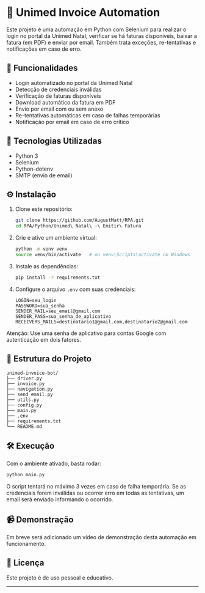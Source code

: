 # 🤖 Unimed Invoice Automation

Este projeto é uma automação em Python com Selenium para realizar o login no portal da Unimed Natal, verificar se há faturas disponíveis, baixar a fatura (em PDF) e enviar por email. Também trata exceções, re-tentativas e notificações em caso de erro.

## 📌 Funcionalidades

- Login automatizado no portal da Unimed Natal
- Detecção de credenciais inválidas
- Verificação de faturas disponíveis
- Download automático da fatura em PDF
- Envio por email com ou sem anexo
- Re-tentativas automáticas em caso de falhas temporárias
- Notificação por email em caso de erro crítico

## 🚀 Tecnologias Utilizadas

- Python 3
- Selenium
- Python-dotenv
- SMTP (envio de email)

## ⚙️ Instalação

1. Clone este repositório:
   ```bash
   git clone https://github.com/AugustMatt/RPA.git
   cd RPA/Python/Unimed\ Natal\ -\ Emitir\ Fatura
   ```

2. Crie e ative um ambiente virtual:
   ```bash
   python -m venv venv
   source venv/bin/activate   # ou venv\Scripts\activate no Windows
   ```

3. Instale as dependências:
   ```bash
   pip install -r requirements.txt
   ```

4. Configure o arquivo `.env` com suas credenciais:
   ```env
   LOGIN=seu_login
   PASSWORD=sua_senha
   SENDER_MAIL=seu_email@gmail.com
   SENDER_PASS=sua_senha_de_aplicativo
   RECEIVERS_MAILS=destinatario1@gmail.com,destinatario2@gmail.com
   ```

Atenção: Use uma senha de aplicativo para contas Google com autenticação em dois fatores.

## 📁 Estrutura do Projeto

```
unimed-invoice-bot/
├── driver.py
├── invoice.py
├── navigation.py
├── send_email.py
├── utils.py
├── config.py
├── main.py
├── .env
├── requirements.txt
└── README.md
```

## 🛠️ Execução

Com o ambiente ativado, basta rodar:

```bash
python main.py
```

O script tentará no máximo 3 vezes em caso de falha temporária. Se as credenciais forem inválidas ou ocorrer erro em todas as tentativas, um email será enviado informando o ocorrido.

## 📹 Demonstração

Em breve será adicionado um vídeo de demonstração desta automação em funcionamento.

## 🧾 Licença

Este projeto é de uso pessoal e educativo.

---
